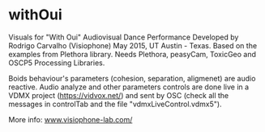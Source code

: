 # withOui

Visuals for "With Oui" Audiovisual Dance Performance
Developed by Rodrigo Carvalho (Visiophone) May 2015, UT Austin - Texas.
Based on the examples from Plethora library. 
Needs Plethora, peasyCam, ToxicGeo and OSCP5 Processing Libraries.

Boids behaviour's parameters (cohesion, separation, aligmenet) are audio reactive.
Audio analyze and other parameters controls are done live in a VDMX project (https://vidvox.net/)
and sent by OSC (check all the messages in controlTab and the file "vdmxLiveControl.vdmx5").

More info: www.visiophone-lab.com/
